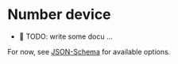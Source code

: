# Number device

* 📝 TODO: write some docu ...

For now, see [JSON-Schema](../config_schema.yaml) for available options.
